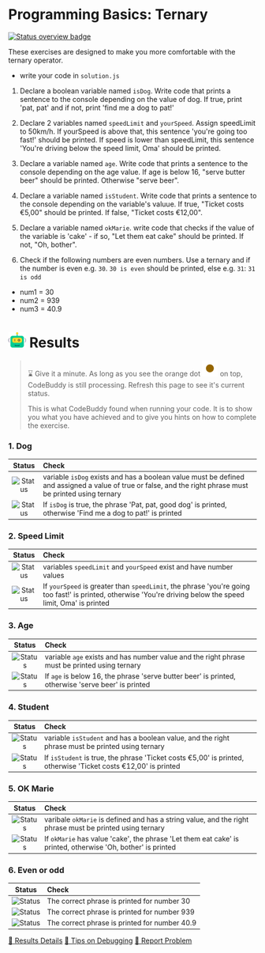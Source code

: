 # Programming Basics: Ternary
[![Status overview badge](../../blob/badges/.github/badges/main/badge.svg)](#-results)


These exercises are designed to make you more comfortable with the ternary operator. 

- write your code in  `solution.js`

1. Declare a boolean variable named `isDog`. Write code that prints a sentence to the console depending on the value of dog. If true, print 'pat, pat' and if not, print 'find me a dog to pat!'

2. Declare 2 variables named `speedLimit` and `yourSpeed`. Assign speedLimit to 50km/h. If yourSpeed is above that, this sentence 'you're going too fast!' should be printed. If speed is lower than speedLimit, this sentence 'You're driving below the speed limit, Oma' should be printed.

3. Declare a variable named `age`.  Write code that prints a sentence to the console depending on the age value. If age is below 16, "serve butter beer" should be printed. Otherwise "serve beer".

4. Declare a variable named `isStudent`. Write code that prints a sentence to the console depending on the variable's valuue. If true, "Ticket costs €5,00" should be printed. If false, "Ticket costs €12,00".

5. Declare a variable named `okMarie`. write code that checks if the value of the variable is 'cake' - if so, "Let them eat cake" should be printed. If not, "Oh, bother". 

6. Check if the following numbers are even numbers. Use a ternary and if the number is even e.g. `30`. `30 is even` should be printed, else e.g. `31`: `31 is odd`
* num1 = 30
* num2 = 939
* num3 = 40.9

[//]: # (autograding info start)
# <img src="https://github.com/DCI-EdTech/autograding-setup/raw/main/assets/bot-large.svg" alt="" data-canonical-src="https://github.com/DCI-EdTech/autograding-setup/raw/main/assets/bot-large.svg" height="31" /> Results
> ⌛ Give it a minute. As long as you see the orange dot ![processing](https://raw.githubusercontent.com/DCI-EdTech/autograding-setup/main/assets/processing.svg) on top, CodeBuddy is still processing. Refresh this page to see it's current status.
>
> This is what CodeBuddy found when running your code. It is to show you what you have achieved and to give you hints on how to complete the exercise.


### 1. Dog

|                 Status                  | Check                                                                                    |
| :-------------------------------------: | :--------------------------------------------------------------------------------------- |
| ![Status](../../blob/badges/.github/badges/main/status0.svg) | variable `isDog` exists and has a boolean value      must be defined and assigned a value of true or false, and the right phrase must be printed using ternary |
| ![Status](../../blob/badges/.github/badges/main/status1.svg) | If `isDog` is true, the phrase 'Pat, pat, good dog' is printed, otherwise 'Find me a dog to pat!' is printed |

### 2. Speed Limit

|                 Status                  | Check                                                                                    |
| :-------------------------------------: | :--------------------------------------------------------------------------------------- |
| ![Status](../../blob/badges/.github/badges/main/status2.svg) | variables `speedLimit` and `yourSpeed` exist and have number values |
| ![Status](../../blob/badges/.github/badges/main/status3.svg) | If `yourSpeed` is greater than `speedLimit`, the phrase 'you're going too fast!' is printed, otherwise 'You're driving below the speed limit, Oma' is printed |

### 3. Age

|                 Status                  | Check                                                                                    |
| :-------------------------------------: | :--------------------------------------------------------------------------------------- |
| ![Status](../../blob/badges/.github/badges/main/status4.svg) | variable `age` exists and has number value and the right phrase must be printed using ternary |
| ![Status](../../blob/badges/.github/badges/main/status5.svg) | If `age` is below 16, the phrase 'serve butter beer' is printed, otherwise 'serve beer' is printed |

### 4. Student

|                 Status                  | Check                                                                                    |
| :-------------------------------------: | :--------------------------------------------------------------------------------------- |
| ![Status](../../blob/badges/.github/badges/main/status6.svg) | variable `isStudent` and has a boolean value, and the right phrase must be printed using ternary |
| ![Status](../../blob/badges/.github/badges/main/status7.svg) | If `isStudent` is true, the phrase 'Ticket costs €5,00' is printed, otherwise 'Ticket costs €12,00' is printed |

### 5. OK Marie

|                 Status                  | Check                                                                                    |
| :-------------------------------------: | :--------------------------------------------------------------------------------------- |
| ![Status](../../blob/badges/.github/badges/main/status8.svg) | varibale `okMarie` is defined and has a string value, and the right phrase must be printed using ternary |
| ![Status](../../blob/badges/.github/badges/main/status9.svg) | If `okMarie` has value 'cake', the phrase 'Let them eat cake' is printed, otherwise 'Oh, bother' is printed |

### 6. Even or odd

|                 Status                  | Check                                                                                    |
| :-------------------------------------: | :--------------------------------------------------------------------------------------- |
| ![Status](../../blob/badges/.github/badges/main/status10.svg) | The correct phrase is printed for number 30 |
| ![Status](../../blob/badges/.github/badges/main/status11.svg) | The correct phrase is printed for number 939 |
| ![Status](../../blob/badges/.github/badges/main/status12.svg) | The correct phrase is printed for number 40.9 |



[🔬 Results Details](../../actions)
[🐞 Tips on Debugging](https://github.com/DCI-EdTech/autograding-setup/wiki/How-to-work-with-CodeBuddy)
[📢 Report Problem](https://docs.google.com/forms/d/e/1FAIpQLSfS8wPh6bCMTLF2wmjiE5_UhPiOEnubEwwPLN_M8zTCjx5qbg/viewform?usp=pp_url&entry.652569746=PB-ternary-exercises)


[//]: # (autograding info end)